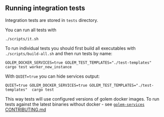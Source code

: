 ## Running integration tests

Integration tests are stored in `tests` directory.

You can run all tests with
```shell
./scripts/it.sh
```

To run individual tests you should first build all executables with `./scripts/build-all.sh` and then run tests by name:
```shell
GOLEM_DOCKER_SERVICES=true GOLEM_TEST_TEMPLATES="./test-templates" cargo test worker_new_instance
```

With `QUIET=true` you can hide services output:
```shell
QUIET=true GOLEM_DOCKER_SERVICES=true GOLEM_TEST_TEMPLATES="./test-templates"  cargo test
```

This way tests will use configured versions of golem docker images.
To run tests against the latest binaries without docker - see [`golem-services` CONTRIBUTING.md](https://github.com/golemcloud/golem-services/blob/main/CONTRIBUTING.md)
